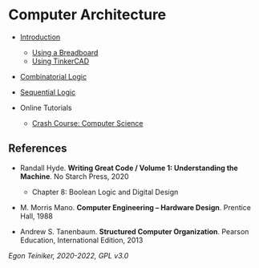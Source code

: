 # Computer Architecture


* [Introduction](introduction/)
    * [Using a Breadboard](introduction/UsingBreadboard.md)
    * [Using TinkerCAD](introduction/UsingTinkercad.md)
    
* [Combinatorial Logic](combinatorial-logic/)

* [Sequential Logic](sequential-logic/)

* Online Tutorials
    * [Crash Course: Computer Science](tutorials/CrashCourse-ComputerScience.md)

## References

* Randall Hyde. **Writing Great Code / Volume 1: Understanding the Machine**. No Starch Press, 2020
    * Chapter 8: Boolean Logic and Digital Design

* M. Morris Mano. **Computer Engineering – Hardware Design**. Prentice Hall, 1988

* Andrew S. Tanenbaum. **Structured Computer Organization**. Pearson Education, International Edition, 2013


*Egon Teiniker, 2020-2022, GPL v3.0* 